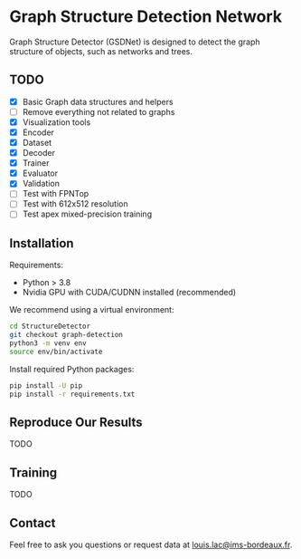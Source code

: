 # Graph Structure Detection Network
Graph Structure Detector (GSDNet) is designed to detect the graph structure of objects, such as networks and trees.

## TODO
- [x] Basic Graph data structures and helpers
- [ ] Remove everything not related to graphs
- [x] Visualization tools
- [x] Encoder
- [x] Dataset
- [x] Decoder
- [x] Trainer
- [x] Evaluator
- [x] Validation
- [ ] Test with FPNTop
- [ ] Test with 612x512 resolution
- [ ] Test apex mixed-precision training

## Installation
Requirements:
- Python > 3.8
- Nvidia GPU with CUDA/CUDNN installed (recommended)

We recommend using a virtual environment:
```zsh
cd StructureDetector
git checkout graph-detection
python3 -m venv env
source env/bin/activate
```

Install required Python packages:
```zsh
pip install -U pip
pip install -r requirements.txt
```

## Reproduce Our Results
TODO

## Training
TODO

## Contact
Feel free to ask you questions or request data at louis.lac@ims-bordeaux.fr.
